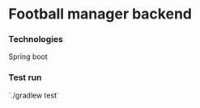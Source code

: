 <h1>Football manager backend</h1>
 
<h3>Technologies</h3>
Spring boot

<h3>Test run</h3>
`./gradlew test`






